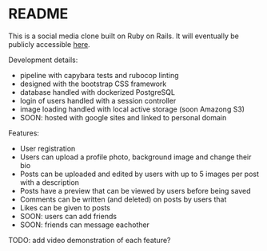 # README

This is a social media clone built on Ruby on Rails. It will eventually be publicly accessible [here](social-rails-sandi.online).

Development details:
 - pipeline with capybara tests and rubocop linting
 - designed with the bootstrap CSS framework
 - database handled with dockerized PostgreSQL
 - login of users handled with a session controller
 - image loading handled with local active storage (soon Amazong S3)
 - SOON: hosted with google sites and linked to personal domain

Features:
 - User registration
 - Users can upload a profile photo, background image and change their bio
 - Posts can be uploaded and edited by users with up to 5 images per post with a description
 - Posts have a preview that can be viewed by users before being saved
 - Comments can be written (and deleted) on posts by users that
 - Likes can be given to posts
 - SOON: users can add friends
 - SOON: friends can message eachother

 TODO: add video demonstration of each feature?